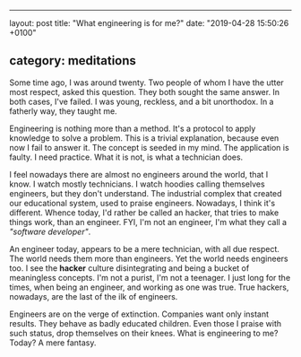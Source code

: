 * * *

layout: post
title: "What engineering is for me?"
date: "2019-04-28 15:50:26 +0100"

## category: meditations

Some time ago, I was around twenty. Two people of whom I have the utter most respect, asked this
question. They both sought the same answer. In both cases, I've failed. I was young, reckless, and a
bit unorthodox. In a fatherly way, they taught me.

Engineering is nothing more than a method. It's a protocol to apply knowledge to solve a problem.
This is a trivial explanation, because even now I fail to answer it. The concept is seeded in my
mind. The application is faulty. I need practice. What it is not, is what a technician does.

I feel nowadays there are almost no engineers around the world, that I know. I watch mostly
technicians. I watch hoodies calling themselves engineers, but they don't understand. The industrial
complex that created our educational system, used to praise engineers. Nowadays, I think it's
different. Whence today, I'd rather be called an hacker, that tries to make things work, than an
engineer. FYI, I'm not an engineer, I'm what they call a _"software developer"_.

An engineer today, appears to be a mere technician, with all due respect. The world needs them more
than engineers. Yet the world needs engineers too. I see the **hacker** culture disintegrating and
being a bucket of meaningless concepts. I'm not a purist, I'm not a teenager. I just long for the
times, when being an engineer, and working as one was true. True hackers, nowadays, are the last of
the ilk of engineers.

Engineers are on the verge of extinction. Companies want only instant results. They behave as badly
educated children. Even those I praise with such status, drop themselves on their knees. What is
engineering to me? Today? A mere fantasy.
